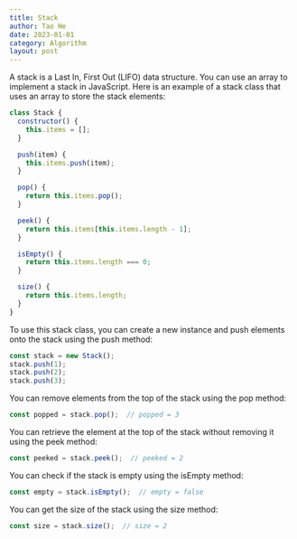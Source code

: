 ```yaml
---
title: Stack
author: Tao He
date: 2023-01-01
category: Algorithm
layout: post
---
```



A stack is a Last In, First Out (LIFO) data structure. You can use an array to implement a stack in JavaScript. Here is an example of a stack class that uses an array to store the stack elements:

```js
class Stack {
  constructor() {
    this.items = [];
  }

  push(item) {
    this.items.push(item);
  }

  pop() {
    return this.items.pop();
  }

  peek() {
    return this.items[this.items.length - 1];
  }

  isEmpty() {
    return this.items.length === 0;
  }

  size() {
    return this.items.length;
  }
}
```

To use this stack class, you can create a new instance and push elements onto the stack using the push method:

```js
const stack = new Stack();
stack.push(1);
stack.push(2);
stack.push(3);
```

You can remove elements from the top of the stack using the pop method:

```js
const popped = stack.pop();  // popped = 3
```

You can retrieve the element at the top of the stack without removing it using the peek method:

```js
const peeked = stack.peek();  // peeked = 2
```

You can check if the stack is empty using the isEmpty method:

```js
const empty = stack.isEmpty();  // empty = false
```

You can get the size of the stack using the size method:

```js
const size = stack.size();  // size = 2
```

